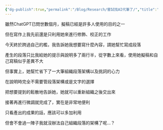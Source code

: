 ```yaml
---
{"dg-publish":true,"permalink":"/Blog/Research/嘗試找AI代筆了/","title":"嘗試找AI代筆了","tags":["blog","ai","chatgpt","writing"],"created":"2023-04-25","updated":"2023-04-25T22:40"}
---
```



雖然ChatGPT已問世數個月，擬稿已經是許多人使用的目的之一

但在寫作上我先前還是只利用她來進行修飾、校正的工作

今天終於跨過自己的檻，我告訴她我想要寫什麼內容，請她幫忙寫成段落

產生的段落只比我給她的提示與說明多了兩行半，從字數上來看，使用她擬稿和自己寫稿似乎差異不大

但事實上，她幫忙省下了一大筆組織段落架構以及挑詞的心力

在說明時完全不需要管段落架構或是文字的選擇

把想要提到的鬆散地告訴她，她就可以重新組織之後交出來

接著再進行微調就完成了，實在是非常地便利

只看產出的成果的話，應該可以多加利用

但會不會過一陣子我就沒辦法自己組織段落的架構了呢…？